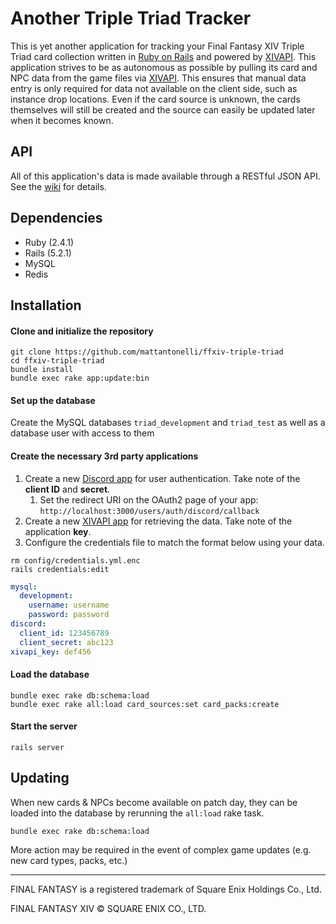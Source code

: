 # Another Triple Triad Tracker
This is yet another application for tracking your Final Fantasy XIV Triple Triad card collection written in [Ruby on Rails](https://rubyonrails.org/) and powered by [XIVAPI](https://xivapi.com/). This application strives to be as autonomous as possible by pulling its card and NPC data from the game files via [XIVAPI](https://xivapi.com/). This ensures that manual data entry is only required for data not available on the client side, such as instance drop locations. Even if the card source is unknown, the cards themselves will still be created and the source can easily be updated later when it becomes known.

## API

All of this application's data is made available through a RESTful JSON API. See the [wiki](https://github.com/mattantonelli/ffxiv-triple-triad/wiki/API) for details.

## Dependencies
* Ruby (2.4.1)
* Rails (5.2.1)
* MySQL
* Redis

## Installation
#### Clone and initialize the repository
```
git clone https://github.com/mattantonelli/ffxiv-triple-triad
cd ffxiv-triple-triad
bundle install
bundle exec rake app:update:bin
```

#### Set up the database
Create the MySQL databases `triad_development` and `triad_test` as well as a database user with access to them

#### Create the necessary 3rd party applications
1. Create a new [Discord app](https://discordapp.com/developers/applications/) for user authentication. Take note of the **client ID** and **secret**.
    1. Set the redirect URI on the OAuth2 page of your app: `http://localhost:3000/users/auth/discord/callback`
2. Create a new [XIVAPI app](https://xivapi.com/app) for retrieving the data. Take note of the application **key**.
3. Configure the credentials file to match the format below using your data.
```
rm config/credentials.yml.enc
rails credentials:edit
```
```yml
mysql:
  development:
    username: username
    password: password
discord:
  client_id: 123456789
  client_secret: abc123
xivapi_key: def456
```

#### Load the database
```
bundle exec rake db:schema:load
bundle exec rake all:load card_sources:set card_packs:create
```

#### Start the server
```
rails server
```

## Updating
When new cards & NPCs become available on patch day, they can be loaded into the database by rerunning the `all:load` rake task.

```
bundle exec rake db:schema:load
```

More action may be required in the event of complex game updates (e.g. new card types, packs, etc.)

---

FINAL FANTASY is a registered trademark of Square Enix Holdings Co., Ltd.

FINAL FANTASY XIV © SQUARE ENIX CO., LTD.
